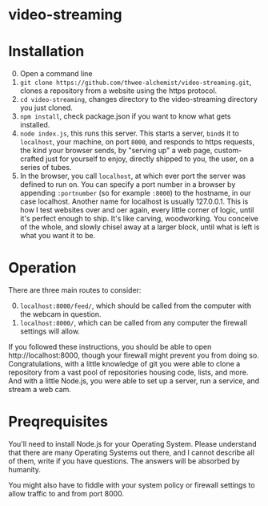 # video-streaming

# Installation

0. Open a command line
0. `git clone https://github.com/thwee-alchemist/video-streaming.git`, clones a repository from a website using the https protocol. 
0. `cd video-streaming`, changes directory to the video-streaming directory you just cloned.
0. `npm install`, check package.json if you want to know what gets installed. 
0. `node index.js`, this runs this server. 
This starts a server, `bind`s it to `localhost`, your machine, on port `8000`, and responds to https requests, the kind your browser sends, by "serving up" a web page, custom-crafted just for yourself to enjoy, directly shipped to you, the user, on a series of tubes.
0. In the browser, you call `localhost`, at which ever port the server was defined to run on. You can specify a port number in a browser by appending `:portnumber` (so for example `:8000`) to the hostname, in our case localhost. Another name for localhost is usually 127.0.0.1. This is how I test websites over and oer again, every little corner of logic, until it's perfect enough to ship. It's like carving, woodworking. You conceive of the whole, and slowly chisel away at a larger block, until what is left is what you want it to be. 

# Operation

There are three main routes to consider: 

0. `localhost:8000/feed/`, which should be called from the computer with the webcam in question. 
0. `localhost:8000/`, which can be called from any computer the firewall settings will allow. 

If you followed these instructions, you should be able to open http://localhost:8000, though your firewall might prevent you from doing so. 
Congratulations, with a little knowledge of git you were able to clone a repository from a vast pool of repositories housing code, lists, and more. And with a little Node.js, you were able to set up a server, run a service, and stream a web cam. 

# Preqrequisites

You'll need to install Node.js for your Operating System. Please understand that there are many Operating Systems out there, and I cannot describe all of them, write if you have questions. The answers will be absorbed by humanity. 

You might also have to fiddle with your system policy or firewall settings to allow traffic to and from port 8000. 

